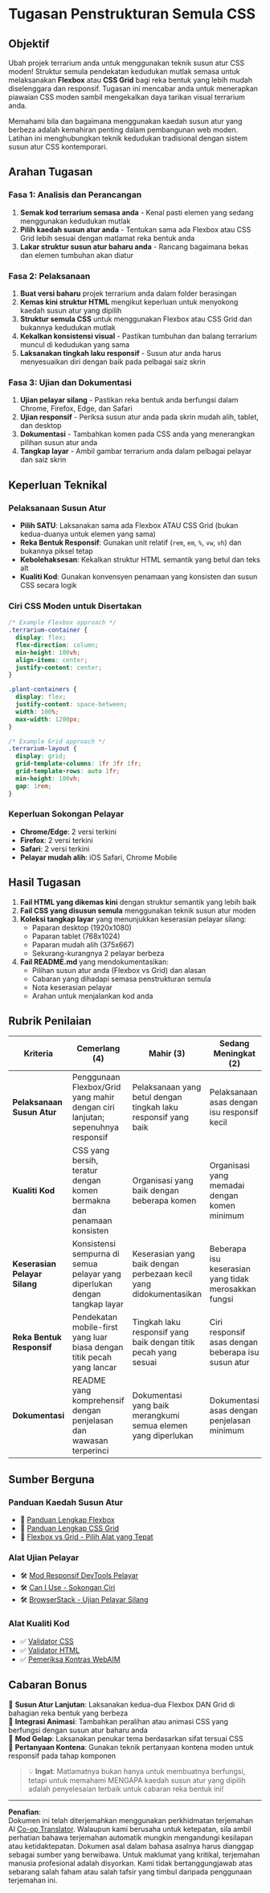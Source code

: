 <!--
CO_OP_TRANSLATOR_METADATA:
{
  "original_hash": "bee6762d4092a13fc7c338814963f980",
  "translation_date": "2025-10-24T14:32:21+00:00",
  "source_file": "3-terrarium/2-intro-to-css/assignment.md",
  "language_code": "ms"
}
-->
# Tugasan Penstrukturan Semula CSS

## Objektif

Ubah projek terrarium anda untuk menggunakan teknik susun atur CSS moden! Struktur semula pendekatan kedudukan mutlak semasa untuk melaksanakan **Flexbox** atau **CSS Grid** bagi reka bentuk yang lebih mudah diselenggara dan responsif. Tugasan ini mencabar anda untuk menerapkan piawaian CSS moden sambil mengekalkan daya tarikan visual terrarium anda.

Memahami bila dan bagaimana menggunakan kaedah susun atur yang berbeza adalah kemahiran penting dalam pembangunan web moden. Latihan ini menghubungkan teknik kedudukan tradisional dengan sistem susun atur CSS kontemporari.

## Arahan Tugasan

### Fasa 1: Analisis dan Perancangan
1. **Semak kod terrarium semasa anda** - Kenal pasti elemen yang sedang menggunakan kedudukan mutlak
2. **Pilih kaedah susun atur anda** - Tentukan sama ada Flexbox atau CSS Grid lebih sesuai dengan matlamat reka bentuk anda
3. **Lakar struktur susun atur baharu anda** - Rancang bagaimana bekas dan elemen tumbuhan akan diatur

### Fasa 2: Pelaksanaan
1. **Buat versi baharu** projek terrarium anda dalam folder berasingan
2. **Kemas kini struktur HTML** mengikut keperluan untuk menyokong kaedah susun atur yang dipilih
3. **Struktur semula CSS** untuk menggunakan Flexbox atau CSS Grid dan bukannya kedudukan mutlak
4. **Kekalkan konsistensi visual** - Pastikan tumbuhan dan balang terrarium muncul di kedudukan yang sama
5. **Laksanakan tingkah laku responsif** - Susun atur anda harus menyesuaikan diri dengan baik pada pelbagai saiz skrin

### Fasa 3: Ujian dan Dokumentasi
1. **Ujian pelayar silang** - Pastikan reka bentuk anda berfungsi dalam Chrome, Firefox, Edge, dan Safari
2. **Ujian responsif** - Periksa susun atur anda pada skrin mudah alih, tablet, dan desktop
3. **Dokumentasi** - Tambahkan komen pada CSS anda yang menerangkan pilihan susun atur anda
4. **Tangkap layar** - Ambil gambar terrarium anda dalam pelbagai pelayar dan saiz skrin

## Keperluan Teknikal

### Pelaksanaan Susun Atur
- **Pilih SATU**: Laksanakan sama ada Flexbox ATAU CSS Grid (bukan kedua-duanya untuk elemen yang sama)
- **Reka Bentuk Responsif**: Gunakan unit relatif (`rem`, `em`, `%`, `vw`, `vh`) dan bukannya piksel tetap
- **Kebolehaksesan**: Kekalkan struktur HTML semantik yang betul dan teks alt
- **Kualiti Kod**: Gunakan konvensyen penamaan yang konsisten dan susun CSS secara logik

### Ciri CSS Moden untuk Disertakan
```css
/* Example Flexbox approach */
.terrarium-container {
  display: flex;
  flex-direction: column;
  min-height: 100vh;
  align-items: center;
  justify-content: center;
}

.plant-containers {
  display: flex;
  justify-content: space-between;
  width: 100%;
  max-width: 1200px;
}

/* Example Grid approach */
.terrarium-layout {
  display: grid;
  grid-template-columns: 1fr 3fr 1fr;
  grid-template-rows: auto 1fr;
  min-height: 100vh;
  gap: 1rem;
}
```

### Keperluan Sokongan Pelayar
- **Chrome/Edge**: 2 versi terkini
- **Firefox**: 2 versi terkini  
- **Safari**: 2 versi terkini
- **Pelayar mudah alih**: iOS Safari, Chrome Mobile

## Hasil Tugasan

1. **Fail HTML yang dikemas kini** dengan struktur semantik yang lebih baik
2. **Fail CSS yang disusun semula** menggunakan teknik susun atur moden
3. **Koleksi tangkap layar** yang menunjukkan keserasian pelayar silang:
   - Paparan desktop (1920x1080)
   - Paparan tablet (768x1024) 
   - Paparan mudah alih (375x667)
   - Sekurang-kurangnya 2 pelayar berbeza
4. **Fail README.md** yang mendokumentasikan:
   - Pilihan susun atur anda (Flexbox vs Grid) dan alasan
   - Cabaran yang dihadapi semasa penstrukturan semula
   - Nota keserasian pelayar
   - Arahan untuk menjalankan kod anda

## Rubrik Penilaian

| Kriteria | Cemerlang (4) | Mahir (3) | Sedang Meningkat (2) | Permulaan (1) |
|----------|---------------|----------------|---------------|---------------|
| **Pelaksanaan Susun Atur** | Penggunaan Flexbox/Grid yang mahir dengan ciri lanjutan; sepenuhnya responsif | Pelaksanaan yang betul dengan tingkah laku responsif yang baik | Pelaksanaan asas dengan isu responsif kecil | Pelaksanaan susun atur yang tidak lengkap atau salah |
| **Kualiti Kod** | CSS yang bersih, teratur dengan komen bermakna dan penamaan konsisten | Organisasi yang baik dengan beberapa komen | Organisasi yang memadai dengan komen minimum | Organisasi yang lemah; sukar difahami |
| **Keserasian Pelayar Silang** | Konsistensi sempurna di semua pelayar yang diperlukan dengan tangkap layar | Keserasian yang baik dengan perbezaan kecil yang didokumentasikan | Beberapa isu keserasian yang tidak merosakkan fungsi | Masalah keserasian utama atau ujian yang hilang |
| **Reka Bentuk Responsif** | Pendekatan mobile-first yang luar biasa dengan titik pecah yang lancar | Tingkah laku responsif yang baik dengan titik pecah yang sesuai | Ciri responsif asas dengan beberapa isu susun atur | Tingkah laku responsif yang terhad atau rosak |
| **Dokumentasi** | README yang komprehensif dengan penjelasan dan wawasan terperinci | Dokumentasi yang baik merangkumi semua elemen yang diperlukan | Dokumentasi asas dengan penjelasan minimum | Dokumentasi yang tidak lengkap atau hilang |

## Sumber Berguna

### Panduan Kaedah Susun Atur
- 📖 [Panduan Lengkap Flexbox](https://css-tricks.com/snippets/css/a-guide-to-flexbox/)
- 📖 [Panduan Lengkap CSS Grid](https://css-tricks.com/snippets/css/complete-guide-grid/)
- 📖 [Flexbox vs Grid - Pilih Alat yang Tepat](https://blog.webdevsimplified.com/2022-11/flexbox-vs-grid/)

### Alat Ujian Pelayar
- 🛠️ [Mod Responsif DevTools Pelayar](https://developer.chrome.com/docs/devtools/device-mode/)
- 🛠️ [Can I Use - Sokongan Ciri](https://caniuse.com/)
- 🛠️ [BrowserStack - Ujian Pelayar Silang](https://www.browserstack.com/)

### Alat Kualiti Kod
- ✅ [Validator CSS](https://jigsaw.w3.org/css-validator/)
- ✅ [Validator HTML](https://validator.w3.org/)
- ✅ [Pemeriksa Kontras WebAIM](https://webaim.org/resources/contrastchecker/)

## Cabaran Bonus

🌟 **Susun Atur Lanjutan**: Laksanakan kedua-dua Flexbox DAN Grid di bahagian reka bentuk yang berbeza  
🌟 **Integrasi Animasi**: Tambahkan peralihan atau animasi CSS yang berfungsi dengan susun atur baharu anda  
🌟 **Mod Gelap**: Laksanakan penukar tema berdasarkan sifat tersuai CSS  
🌟 **Pertanyaan Kontena**: Gunakan teknik pertanyaan kontena moden untuk responsif pada tahap komponen  

> 💡 **Ingat**: Matlamatnya bukan hanya untuk membuatnya berfungsi, tetapi untuk memahami MENGAPA kaedah susun atur yang dipilih adalah penyelesaian terbaik untuk cabaran reka bentuk ini!

---

**Penafian**:  
Dokumen ini telah diterjemahkan menggunakan perkhidmatan terjemahan AI [Co-op Translator](https://github.com/Azure/co-op-translator). Walaupun kami berusaha untuk ketepatan, sila ambil perhatian bahawa terjemahan automatik mungkin mengandungi kesilapan atau ketidaktepatan. Dokumen asal dalam bahasa asalnya harus dianggap sebagai sumber yang berwibawa. Untuk maklumat yang kritikal, terjemahan manusia profesional adalah disyorkan. Kami tidak bertanggungjawab atas sebarang salah faham atau salah tafsir yang timbul daripada penggunaan terjemahan ini.